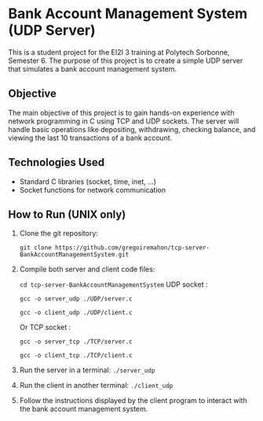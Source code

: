 # Bank Account Management System (UDP Server)

This is a student project for the EI2I 3 training at Polytech Sorbonne, Semester 6. The purpose of this project is to create a simple UDP server that simulates a bank account management system.

## Objective

The main objective of this project is to gain hands-on experience with network programming in C using TCP and UDP sockets. The server will handle basic operations like depositing, withdrawing, checking balance, and viewing the last 10 transactions of a bank account.

## Technologies Used

- Standard C libraries (socket, time, inet, ...)
- Socket functions for network communication

## How to Run (UNIX only)

1. Clone the git repository:

    `git clone https://github.com/gregoiremahon/tcp-server-BankAccountManagementSystem.git`

2. Compile both server and client code files:

    `cd tcp-server-BankAccountManagementSystem`
    UDP socket :

    `gcc -o server_udp ./UDP/server.c`

    `gcc -o client_udp ./UDP/client.c`
    
    Or TCP socket : 

    `gcc -o server_tcp ./TCP/server.c`

    `gcc -o client_tcp ./TCP/client.c`
    

3. Run the server in a terminal:
    `./server_udp`


4. Run the client in another terminal:
    `./client_udp`

5. Follow the instructions displayed by the client program to interact with the bank account management system.